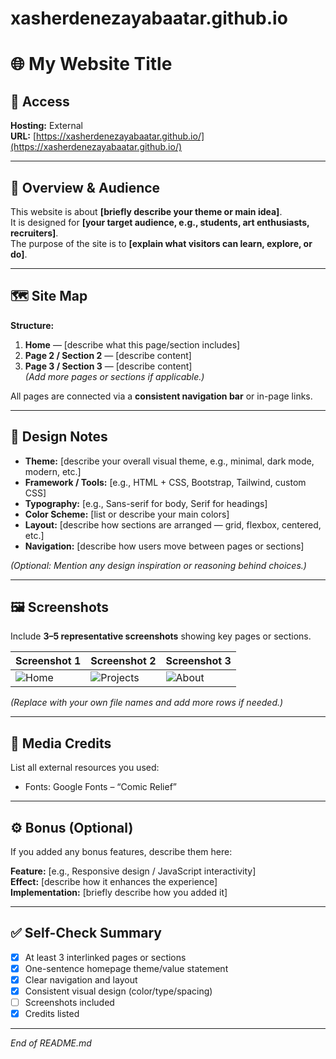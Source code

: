 # xasherdenezayabaatar.github.io

# 🌐 My Website Title

## 🔗 Access
**Hosting:** External  
**URL:** [https://xasherdenezayabaatar.github.io/](https://xasherdenezayabaatar.github.io/)

---

## 🧭 Overview & Audience
This website is about **[briefly describe your theme or main idea]**.  
It is designed for **[your target audience, e.g., students, art enthusiasts, recruiters]**.  
The purpose of the site is to **[explain what visitors can learn, explore, or do]**.

---

## 🗺️ Site Map
**Structure:**
1. **Home** — [describe what this page/section includes]  
2. **Page 2 / Section 2** — [describe content]  
3. **Page 3 / Section 3** — [describe content]  
*(Add more pages or sections if applicable.)*

All pages are connected via a **consistent navigation bar** or in-page links.

---

## 🎨 Design Notes
- **Theme:** [describe your overall visual theme, e.g., minimal, dark mode, modern, etc.]  
- **Framework / Tools:** [e.g., HTML + CSS, Bootstrap, Tailwind, custom CSS]  
- **Typography:** [e.g., Sans-serif for body, Serif for headings]  
- **Color Scheme:** [list or describe your main colors]  
- **Layout:** [describe how sections are arranged — grid, flexbox, centered, etc.]  
- **Navigation:** [describe how users move between pages or sections]  

*(Optional: Mention any design inspiration or reasoning behind choices.)*

---

## 🖼️ Screenshots
Include **3–5 representative screenshots** showing key pages or sections.  

| Screenshot 1 | Screenshot 2 | Screenshot 3 |
|---------------|---------------|---------------|
| ![Home](https://xasherdenezayabaatar/screenshots/homepage.png) | ![Projects](screenshots/projects.png) | ![About](screenshots/about.png) |

*(Replace with your own file names and add more rows if needed.)*

---

## 📸 Media Credits
List all external resources you used:  
- Fonts: Google Fonts – “Comic Relief”

---

## ⚙️ Bonus (Optional)
If you added any bonus features, describe them here:

**Feature:** [e.g., Responsive design / JavaScript interactivity]  
**Effect:** [describe how it enhances the experience]  
**Implementation:** [briefly describe how you added it]  

---

## ✅ Self-Check Summary
- [x] At least 3 interlinked pages or sections  
- [x] One-sentence homepage theme/value statement  
- [x] Clear navigation and layout  
- [x] Consistent visual design (color/type/spacing)  
- [ ] Screenshots included  
- [x] Credits listed  

---

*End of README.md*
